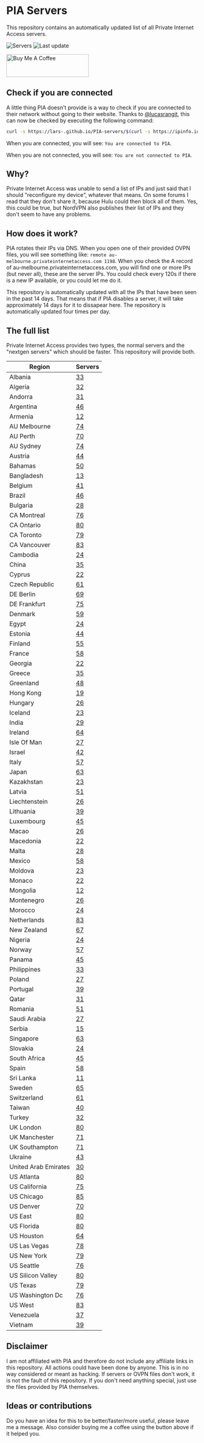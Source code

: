 # PIA Servers
This repository contains an automatically updated list of all Private Internet Access servers.

![Servers](https://img.shields.io/badge/servers-4672-brightgreen) ![Last update](https://img.shields.io/badge/last%20update-2023--04--12%2014%3A00%20CET-brightgreen)

<a href="https://www.buymeacoffee.com/Lars-" target="_blank"><img src="https://cdn.buymeacoffee.com/buttons/v2/default-orange.png" alt="Buy Me A Coffee" height="60" style="height: 60px !important;width: 217px !important;" ></a>

## Check if you are connected
A little thing PIA doesn't provide is a way to check if you are connected to their network without going to their website.
Thanks to [@lucasrangit](https://github.com/lucasrangit), this can now be checked by executing the following command:
```bash
curl -s https://lars-.github.io/PIA-servers/$(curl -s https://ipinfo.io/ip)
```

When you are connected, you will see: `You are connected to PIA`.

When you are not connected, you will see: `You are not connected to PIA`.

## Why?
Private Internet Access was unable to send a list of IPs and just said that I should "reconfigure my device", whatever that means.
On some forums I read that they don't share it, because Hulu could then block all of them. Yes, this could be true, but NordVPN also publishes their list of IPs and they don't seem to have any problems.

## How does it work?
PIA rotates their IPs via DNS. When you open one of their provided OVPN files, you will see something like:
`remote au-melbourne.privateinternetaccess.com 1198`. When you check the A record of au-melbourne.privateinternetaccess.com, you will find one or more IPs (but never all), these are the server IPs.
You could check every 120s if there is a new IP available, or you could let me do it.

This repository is automatically updated with all the IPs that have been seen in the past 14 days. That means that if PIA disables a server, it will take approximately 14 days for it to dissapear here.
The repository is automatically updated four times per day.

## The full list
Private Internet Access provides two types, the normal servers and the "nextgen servers" which should be faster. This repository will provide both.

Region | Servers
------ |--------
Albania | [33](https://github.com/Lars-/PIA-servers/tree/master/regions/Albania)
Algeria | [32](https://github.com/Lars-/PIA-servers/tree/master/regions/Algeria)
Andorra | [31](https://github.com/Lars-/PIA-servers/tree/master/regions/Andorra)
Argentina | [46](https://github.com/Lars-/PIA-servers/tree/master/regions/Argentina)
Armenia | [12](https://github.com/Lars-/PIA-servers/tree/master/regions/Armenia)
AU Melbourne | [74](https://github.com/Lars-/PIA-servers/tree/master/regions/AU%20Melbourne)
AU Perth | [70](https://github.com/Lars-/PIA-servers/tree/master/regions/AU%20Perth)
AU Sydney | [74](https://github.com/Lars-/PIA-servers/tree/master/regions/AU%20Sydney)
Austria | [44](https://github.com/Lars-/PIA-servers/tree/master/regions/Austria)
Bahamas | [50](https://github.com/Lars-/PIA-servers/tree/master/regions/Bahamas)
Bangladesh | [13](https://github.com/Lars-/PIA-servers/tree/master/regions/Bangladesh)
Belgium | [41](https://github.com/Lars-/PIA-servers/tree/master/regions/Belgium)
Brazil | [46](https://github.com/Lars-/PIA-servers/tree/master/regions/Brazil)
Bulgaria | [28](https://github.com/Lars-/PIA-servers/tree/master/regions/Bulgaria)
CA Montreal | [76](https://github.com/Lars-/PIA-servers/tree/master/regions/CA%20Montreal)
CA Ontario | [80](https://github.com/Lars-/PIA-servers/tree/master/regions/CA%20Ontario)
CA Toronto | [79](https://github.com/Lars-/PIA-servers/tree/master/regions/CA%20Toronto)
CA Vancouver | [83](https://github.com/Lars-/PIA-servers/tree/master/regions/CA%20Vancouver)
Cambodia | [24](https://github.com/Lars-/PIA-servers/tree/master/regions/Cambodia)
China | [35](https://github.com/Lars-/PIA-servers/tree/master/regions/China)
Cyprus | [22](https://github.com/Lars-/PIA-servers/tree/master/regions/Cyprus)
Czech Republic | [61](https://github.com/Lars-/PIA-servers/tree/master/regions/Czech%20Republic)
DE Berlin | [69](https://github.com/Lars-/PIA-servers/tree/master/regions/DE%20Berlin)
DE Frankfurt | [75](https://github.com/Lars-/PIA-servers/tree/master/regions/DE%20Frankfurt)
Denmark | [59](https://github.com/Lars-/PIA-servers/tree/master/regions/Denmark)
Egypt | [24](https://github.com/Lars-/PIA-servers/tree/master/regions/Egypt)
Estonia | [44](https://github.com/Lars-/PIA-servers/tree/master/regions/Estonia)
Finland | [55](https://github.com/Lars-/PIA-servers/tree/master/regions/Finland)
France | [58](https://github.com/Lars-/PIA-servers/tree/master/regions/France)
Georgia | [22](https://github.com/Lars-/PIA-servers/tree/master/regions/Georgia)
Greece | [35](https://github.com/Lars-/PIA-servers/tree/master/regions/Greece)
Greenland | [48](https://github.com/Lars-/PIA-servers/tree/master/regions/Greenland)
Hong Kong | [19](https://github.com/Lars-/PIA-servers/tree/master/regions/Hong%20Kong)
Hungary | [26](https://github.com/Lars-/PIA-servers/tree/master/regions/Hungary)
Iceland | [23](https://github.com/Lars-/PIA-servers/tree/master/regions/Iceland)
India | [29](https://github.com/Lars-/PIA-servers/tree/master/regions/India)
Ireland | [64](https://github.com/Lars-/PIA-servers/tree/master/regions/Ireland)
Isle Of Man | [27](https://github.com/Lars-/PIA-servers/tree/master/regions/Isle%20Of%20Man)
Israel | [42](https://github.com/Lars-/PIA-servers/tree/master/regions/Israel)
Italy | [57](https://github.com/Lars-/PIA-servers/tree/master/regions/Italy)
Japan | [63](https://github.com/Lars-/PIA-servers/tree/master/regions/Japan)
Kazakhstan | [23](https://github.com/Lars-/PIA-servers/tree/master/regions/Kazakhstan)
Latvia | [51](https://github.com/Lars-/PIA-servers/tree/master/regions/Latvia)
Liechtenstein | [26](https://github.com/Lars-/PIA-servers/tree/master/regions/Liechtenstein)
Lithuania | [39](https://github.com/Lars-/PIA-servers/tree/master/regions/Lithuania)
Luxembourg | [45](https://github.com/Lars-/PIA-servers/tree/master/regions/Luxembourg)
Macao | [26](https://github.com/Lars-/PIA-servers/tree/master/regions/Macao)
Macedonia | [22](https://github.com/Lars-/PIA-servers/tree/master/regions/Macedonia)
Malta | [28](https://github.com/Lars-/PIA-servers/tree/master/regions/Malta)
Mexico | [58](https://github.com/Lars-/PIA-servers/tree/master/regions/Mexico)
Moldova | [23](https://github.com/Lars-/PIA-servers/tree/master/regions/Moldova)
Monaco | [22](https://github.com/Lars-/PIA-servers/tree/master/regions/Monaco)
Mongolia | [12](https://github.com/Lars-/PIA-servers/tree/master/regions/Mongolia)
Montenegro | [26](https://github.com/Lars-/PIA-servers/tree/master/regions/Montenegro)
Morocco | [24](https://github.com/Lars-/PIA-servers/tree/master/regions/Morocco)
Netherlands | [83](https://github.com/Lars-/PIA-servers/tree/master/regions/Netherlands)
New Zealand | [67](https://github.com/Lars-/PIA-servers/tree/master/regions/New%20Zealand)
Nigeria | [24](https://github.com/Lars-/PIA-servers/tree/master/regions/Nigeria)
Norway | [57](https://github.com/Lars-/PIA-servers/tree/master/regions/Norway)
Panama | [45](https://github.com/Lars-/PIA-servers/tree/master/regions/Panama)
Philippines | [33](https://github.com/Lars-/PIA-servers/tree/master/regions/Philippines)
Poland | [27](https://github.com/Lars-/PIA-servers/tree/master/regions/Poland)
Portugal | [39](https://github.com/Lars-/PIA-servers/tree/master/regions/Portugal)
Qatar | [31](https://github.com/Lars-/PIA-servers/tree/master/regions/Qatar)
Romania | [51](https://github.com/Lars-/PIA-servers/tree/master/regions/Romania)
Saudi Arabia | [27](https://github.com/Lars-/PIA-servers/tree/master/regions/Saudi%20Arabia)
Serbia | [15](https://github.com/Lars-/PIA-servers/tree/master/regions/Serbia)
Singapore | [63](https://github.com/Lars-/PIA-servers/tree/master/regions/Singapore)
Slovakia | [24](https://github.com/Lars-/PIA-servers/tree/master/regions/Slovakia)
South Africa | [45](https://github.com/Lars-/PIA-servers/tree/master/regions/South%20Africa)
Spain | [58](https://github.com/Lars-/PIA-servers/tree/master/regions/Spain)
Sri Lanka | [11](https://github.com/Lars-/PIA-servers/tree/master/regions/Sri%20Lanka)
Sweden | [65](https://github.com/Lars-/PIA-servers/tree/master/regions/Sweden)
Switzerland | [61](https://github.com/Lars-/PIA-servers/tree/master/regions/Switzerland)
Taiwan | [40](https://github.com/Lars-/PIA-servers/tree/master/regions/Taiwan)
Turkey | [32](https://github.com/Lars-/PIA-servers/tree/master/regions/Turkey)
UK London | [80](https://github.com/Lars-/PIA-servers/tree/master/regions/UK%20London)
UK Manchester | [71](https://github.com/Lars-/PIA-servers/tree/master/regions/UK%20Manchester)
UK Southampton | [71](https://github.com/Lars-/PIA-servers/tree/master/regions/UK%20Southampton)
Ukraine | [43](https://github.com/Lars-/PIA-servers/tree/master/regions/Ukraine)
United Arab Emirates | [30](https://github.com/Lars-/PIA-servers/tree/master/regions/United%20Arab%20Emirates)
US Atlanta | [80](https://github.com/Lars-/PIA-servers/tree/master/regions/US%20Atlanta)
US California | [75](https://github.com/Lars-/PIA-servers/tree/master/regions/US%20California)
US Chicago | [85](https://github.com/Lars-/PIA-servers/tree/master/regions/US%20Chicago)
US Denver | [70](https://github.com/Lars-/PIA-servers/tree/master/regions/US%20Denver)
US East | [80](https://github.com/Lars-/PIA-servers/tree/master/regions/US%20East)
US Florida | [80](https://github.com/Lars-/PIA-servers/tree/master/regions/US%20Florida)
US Houston | [64](https://github.com/Lars-/PIA-servers/tree/master/regions/US%20Houston)
US Las Vegas | [78](https://github.com/Lars-/PIA-servers/tree/master/regions/US%20Las%20Vegas)
US New York | [79](https://github.com/Lars-/PIA-servers/tree/master/regions/US%20New%20York)
US Seattle | [76](https://github.com/Lars-/PIA-servers/tree/master/regions/US%20Seattle)
US Silicon Valley | [80](https://github.com/Lars-/PIA-servers/tree/master/regions/US%20Silicon%20Valley)
US Texas | [79](https://github.com/Lars-/PIA-servers/tree/master/regions/US%20Texas)
US Washington Dc | [76](https://github.com/Lars-/PIA-servers/tree/master/regions/US%20Washington%20Dc)
US West | [83](https://github.com/Lars-/PIA-servers/tree/master/regions/US%20West)
Venezuela | [37](https://github.com/Lars-/PIA-servers/tree/master/regions/Venezuela)
Vietnam | [39](https://github.com/Lars-/PIA-servers/tree/master/regions/Vietnam)


## Disclaimer
I am not affiliated with PIA and therefore do not include any affiliate links in this repository.
All actions could have been done by anyone. This is in no way considered or meant as hacking.
If servers or OVPN files don't work, it is not the fault of this repository. If you don't need anything special, just use the files provided by PIA themselves.

## Ideas or contributions
Do you have an idea for this to be better/faster/more useful, please leave me a message. Also consider buying me a coffee using the button above if it helped you.

